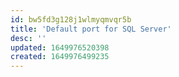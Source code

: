 ```yaml
---
id: bw5fd3g128j1wlmyqmvqr5b
title: 'Default port for SQL Server'
desc: ''
updated: 1649976520398
created: 1649976499235
---
```



